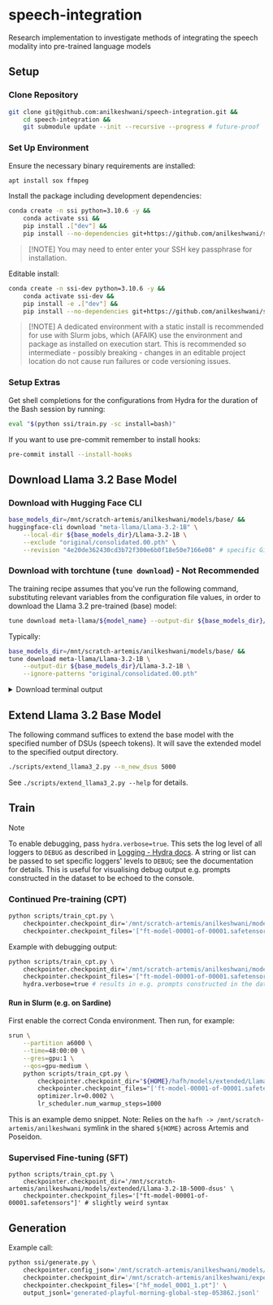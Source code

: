 # speech-integration
Research implementation to investigate methods of integrating the speech modality into pre-trained language models

## Setup

### Clone Repository

```bash
git clone git@github.com:anilkeshwani/speech-integration.git &&
    cd speech-integration &&
    git submodule update --init --recursive --progress # future-proof
```

### Set Up Environment

Ensure the necessary binary requirements are installed:

```bash
apt install sox ffmpeg
```

Install the package including development dependencies:

```bash
conda create -n ssi python=3.10.6 -y &&
    conda activate ssi &&
    pip install .["dev"] &&
    pip install --no-dependencies git+https://github.com/anilkeshwani/speech-text-alignment.git
```

> [!NOTE] You may need to enter enter your SSH key passphrase for installation.

Editable install:

```bash
conda create -n ssi-dev python=3.10.6 -y &&
    conda activate ssi-dev &&
    pip install -e .["dev"] &&
    pip install --no-dependencies git+https://github.com/anilkeshwani/speech-text-alignment.git
```

> [!NOTE] A dedicated environment with a static install is recommended for use with Slurm jobs, which (AFAIK) use the environment and package as installed on execution start. This is recommended so intermediate - possibly breaking - changes in an editable project location do not cause run failures or code versioning issues. 

### Setup Extras

Get shell completions for the configurations from Hydra for the duration of the Bash session by running:

```bash
eval "$(python ssi/train.py -sc install=bash)"
```

If you want to use pre-commit remember to install hooks:

```bash
pre-commit install --install-hooks
```

## Download Llama 3.2 Base Model

### Download with Hugging Face CLI

```bash
base_models_dir=/mnt/scratch-artemis/anilkeshwani/models/base/ &&
huggingface-cli download "meta-llama/Llama-3.2-1B" \
    --local-dir ${base_models_dir}/Llama-3.2-1B \
    --exclude "original/consolidated.00.pth" \
    --revision "4e20de362430cd3b72f300e6b0f18e50e7166e08" # specific Git LFS commit
```

### Download with torchtune (`tune download`) - Not Recommended

The training recipe assumes that you've run the following command, substituting relevant variables from the configuration file values, in order to download the Llama 3.2 pre-trained (base) model:

``` bash
tune download meta-llama/${model_name} --output-dir ${base_models_dir}/${model_name} --ignore-patterns "original/consolidated.00.pth"
```

Typically:

```bash
base_models_dir=/mnt/scratch-artemis/anilkeshwani/models/base/ &&
tune download meta-llama/Llama-3.2-1B \
    --output-dir ${base_models_dir}/Llama-3.2-1B \
    --ignore-patterns "original/consolidated.00.pth"
```

<details>
    <summary>Download terminal output</summary>
    ```
    Ignoring files matching the following patterns: original/consolidated.00.pth
    LICENSE.txt: 100%|███████████████████████████████████████████████████████████████████████████████████████████████████████████████████████| 7.71k/7.71k [00:00<00:00, 2.99MB/s]
    original/params.json: 100%|██████████████████████████████████████████████████████████████████████████████████████████████████████████████████| 220/220 [00:00<00:00, 2.06MB/s]
    USE_POLICY.md: 100%|█████████████████████████████████████████████████████████████████████████████████████████████████████████████████████| 6.02k/6.02k [00:00<00:00, 38.1MB/s]
    README.md: 100%|█████████████████████████████████████████████████████████████████████████████████████████████████████████████████████████| 41.2k/41.2k [00:00<00:00, 13.4MB/s]
    .gitattributes: 100%|████████████████████████████████████████████████████████████████████████████████████████████████████████████████████| 1.52k/1.52k [00:00<00:00, 14.1MB/s]
    tokenizer.model: 100%|███████████████████████████████████████████████████████████████████████████████████████████████████████████████████| 2.18M/2.18M [00:00<00:00, 25.0MB/s]
    Fetching 12 files: 100%|██████████████████████████████████████████████████████████████████████████████████████████████████████████████████████| 12/12 [00:02<00:00,  4.76it/s]
    Successfully downloaded model repo and wrote to the following locations:
    /mnt/scratch-artemis/anilkeshwani/models/base/Llama-3.2-1B/.gitattributes
    /mnt/scratch-artemis/anilkeshwani/models/base/Llama-3.2-1B/config.json
    /mnt/scratch-artemis/anilkeshwani/models/base/Llama-3.2-1B/LICENSE.txt
    /mnt/scratch-artemis/anilkeshwani/models/base/Llama-3.2-1B/tokenizer_config.json
    /mnt/scratch-artemis/anilkeshwani/models/base/Llama-3.2-1B/tokenizer.json
    /mnt/scratch-artemis/anilkeshwani/models/base/Llama-3.2-1B/original
    /mnt/scratch-artemis/anilkeshwani/models/base/Llama-3.2-1B/.cache
    /mnt/scratch-artemis/anilkeshwani/models/base/Llama-3.2-1B/README.md
    /mnt/scratch-artemis/anilkeshwani/models/base/Llama-3.2-1B/generation_config.json
    /mnt/scratch-artemis/anilkeshwani/models/base/Llama-3.2-1B/model.safetensors
    /mnt/scratch-artemis/anilkeshwani/models/base/Llama-3.2-1B/USE_POLICY.md
    /mnt/scratch-artemis/anilkeshwani/models/base/Llama-3.2-1B/special_tokens_map.json
    ```
</details>

## Extend Llama 3.2 Base Model

The following command suffices to extend the base model with the specified number of DSUs (speech tokens). It will save the extended model to the specified output directory.

```bash
./scripts/extend_llama3_2.py --n_new_dsus 5000
```

See `./scripts/extend_llama3_2.py --help` for details.

## Train

> [!NOTE] 
> To enable debugging, pass `hydra.verbose=true`. This sets the log level of all loggers to `DEBUG` as described in [Logging - Hydra docs](https://hydra.cc/docs/1.3/tutorials/basic/running_your_app/logging/). A string or list can be passed to set specific loggers' levels to `DEBUG`; see the documentation for details. This is useful for visualising debug output e.g. prompts constructed in the dataset to be echoed to the console. 

### Continued Pre-training (CPT)

```bash
python scripts/train_cpt.py \
    checkpointer.checkpoint_dir='/mnt/scratch-artemis/anilkeshwani/models/extended/Llama-3.2-1B-5000-dsus' \
    checkpointer.checkpoint_files='["ft-model-00001-of-00001.safetensors"]' # slightly weird syntax
```

Example with debugging output:

```bash
python scripts/train_cpt.py \
    checkpointer.checkpoint_dir='/mnt/scratch-artemis/anilkeshwani/models/extended/Llama-3.2-1B-5000-dsus' \
    checkpointer.checkpoint_files='["ft-model-00001-of-00001.safetensors"]' \
    hydra.verbose=true # results in e.g. prompts constructed in the dataset to be echoed to the console
```

#### Run in Slurm (e.g. on Sardine)

First enable the correct Conda environment. Then run, for example:

```bash
srun \
    --partition a6000 \
    --time=48:00:00 \
    --gres=gpu:1 \
    --qos=gpu-medium \
    python scripts/train_cpt.py \
        checkpointer.checkpoint_dir="${HOME}/hafh/models/extended/Llama-3.2-1B-5000-dsus" \
        checkpointer.checkpoint_files="['ft-model-00001-of-00001.safetensors']" \
        optimizer.lr=0.0002 \
        lr_scheduler.num_warmup_steps=1000
```

This is an example demo snippet. Note: Relies on the `hafh -> /mnt/scratch-artemis/anilkeshwani` symlink in the shared `${HOME}` across Artemis and Poseidon.

### Supervised Fine-tuning (SFT)

```
python scripts/train_cpt.py \
    checkpointer.checkpoint_dir='/mnt/scratch-artemis/anilkeshwani/models/extended/Llama-3.2-1B-5000-dsus' \
    checkpointer.checkpoint_files='["ft-model-00001-of-00001.safetensors"]' # slightly weird syntax
```

## Generation

Example call:

```bash
python ssi/generate.py \
    checkpointer.config_json='/mnt/scratch-artemis/anilkeshwani/models/extended/Llama-3.2-1B-5000-dsus/config.json' \
    checkpointer.checkpoint_dir='/mnt/scratch-artemis/anilkeshwani/experiments/Llama-3.2-1B-5000-dsus/playful-morning-102-id_rq5tmfca/checkpoints/global-step-053862' \
    checkpointer.checkpoint_files='["hf_model_0001_1.pt"]' \
    output_jsonl='generated-playful-morning-global-step-053862.jsonl'
```
